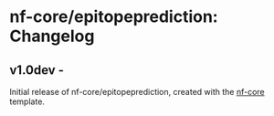 # nf-core/epitopeprediction: Changelog

## v1.0dev - <date>
Initial release of nf-core/epitopeprediction, created with the [nf-core](http://nf-co.re/) template.
